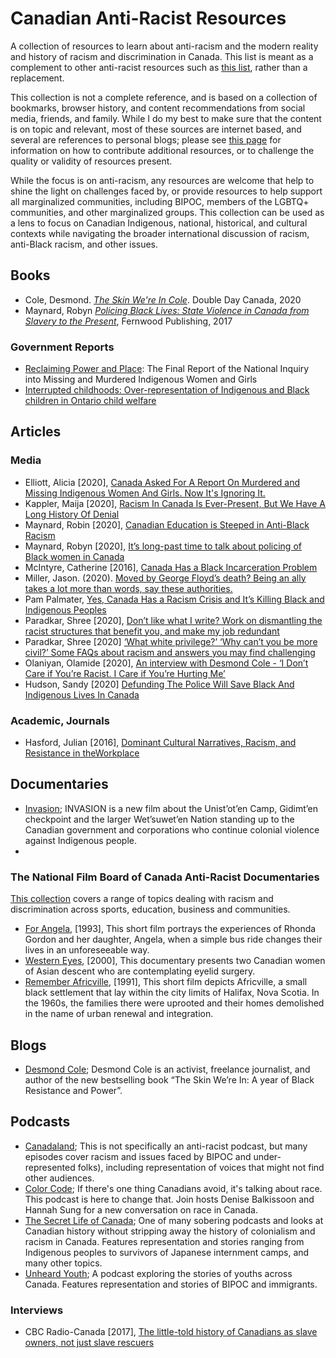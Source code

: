 
# Canadian Anti-Racist Resources

A collection of resources to learn about anti-racism and the modern reality and history of racism and discrimination in Canada.  This list is meant as a complement to other anti-racist resources such as [this list](https://docs.google.com/document/d/1BRlF2_zhNe86SGgHa6-VlBO-QgirITwCTugSfKie5Fs/edit), rather than a replacement.

This collection is not a complete reference, and is based on a collection of bookmarks, browser history, and content recommendations from social media, friends, and family.  While I do my best to make sure that the content is on topic and relevant, most of these sources are internet based, and several are references to personal blogs; please see [this page](contributing.md) for information on how to contribute additional resources, or to challenge the quality or validity of resources present.


While the focus is on anti-racism, any resources are welcome that help to shine the light on challenges faced by, or provide resources to help support all marginalized communities, including BIPOC, members of the LGBTQ+ communities, and other marginalized groups.  This collection can be used as a lens to focus on Canadian Indigenous, national, historical, and cultural contexts while navigating the broader international discussion of racism, anti-Black racism, and other issues.  


## Books

* Cole, Desmond.  [*The Skin We're In Cole*](https://www.penguinrandomhouse.ca/b=ooks/536075/the-skin-were-in-by-desmond-cole/9780385686341).  Double Day Canada, 2020
* Maynard, Robyn [*Policing Black Lives: State Violence in Canada from Slavery to the Present*](https://fernwoodpublishing.ca/book/policing-black-lives), Fernwood Publishing, 2017

### Government Reports
* [Reclaiming Power and Place](https://www.mmiwg-ffada.ca/final-report/): The Final Report of the National Inquiry into Missing and Murdered Indigenous Women and Girls
* [Interrupted childhoods: Over-representation of Indigenous and Black children in Ontario child welfare](http://www.ohrc.on.ca/en/interrupted-childhoods)


## Articles

### Media
* Elliott, Alicia [2020], [Canada Asked For A Report On Murdered and Missing Indigenous Women And Girls. Now It's Ignoring It.](https://www.chatelaine.com/opinion/mmiwg-anniversary/)
* Kappler, Maija [2020], [Racism In Canada Is Ever-Present, But We Have A Long History Of Denial](https://www.huffingtonpost.ca/entry/racism-canada-anti-black_ca_5ecd6c6cc5b670f88ad48d5c)
* Maynard, Robin [2020], [Canadian Education is Steeped in Anti-Black Racism](https://thewalrus.ca/canadian-education-is-steeped-in-anti-black-racism/)
* Maynard, Robyn [2020], [It’s long-past time to talk about policing of Black women in Canada](https://www.thestar.com/opinion/contributors/2020/05/29/its-long-past-time-to-talk-about-policing-of-black-women-in-canada.html)
* McIntyre, Catherine [2016], [Canada Has a Black Incarceration Problem](https://torontoist.com/2016/04/african-canadian-prison-population/)
* Miller, Jason. (2020). [Moved by George Floyd’s death? Being an ally takes a lot more than words, say these authorities.](https://www.thestar.com/news/gta/2020/06/01/moved-by-george-floyds-death-being-an-ally-takes-a-lot-more-than-words-say-these-authorities.html)
* Pam Palmater, [Yes, Canada Has a Racism Crisis and It’s Killing Black and Indigenous Peoples](https://canadiandimension.com/articles/view/yes-canada-has-a-racism-crisis-and-its-killing-black-and-indigenous-peoples)
* Paradkar, Shree [2020], [Don’t like what I write? Work on dismantling the racist structures that benefit you, and make my job redundant](https://www.thestar.com/opinion/star-columnists/2020/05/29/dont-like-what-i-write-work-on-dismantling-the-racist-structures-that-benefit-you-and-make-my-job-redundant.html)
* Paradkar, Shree [2020] [‘What white privilege?’ ‘Why can’t you be more civil?’ Some FAQs about racism and answers you may find challenging](https://www.thestar.com/opinion/star-columnists/2020/06/03/what-white-privilege-why-cant-you-be-more-civil-some-faqs-about-racism-and-answers-you-may-find-challenging.html)
* Olaniyan, Olamide [2020], [An interview with Desmond Cole - ‘I Don’t Care if You’re Racist. I Care if You’re Hurting Me’ ](https://thetyee.ca/Culture/2020/02/14/Desmond-Cole-Skin-Were-In-Book-Black-Canadians/)
* Hudson, Sandy [2020] [Defunding The Police Will Save Black And Indigenous Lives In Canada](  https://www.huffingtonpost.ca/entry/defund-police-canada-black-indigenous-lives_ca_5ed65eb2c5b6ccd7c56bdf7d)

### Academic, Journals
* Hasford, Julian [2016], [Dominant Cultural Narratives, Racism, and Resistance in theWorkplace](https://onlinelibrary.wiley.com/doi/pdf/10.1002/ajcp.12024)


## Documentaries

* [Invasion](https://unistoten.camp/media/invasion/); INVASION is a new film about the Unist’ot’en Camp, Gidimt’en checkpoint and the larger Wet’suwet’en Nation standing up to the Canadian government and corporations who continue colonial violence against Indigenous people.
*
### The National Film Board  of Canada Anti-Racist Documentaries
[This collection](https://www.nfb.ca/playlist/anti-racism-films/) covers a range of topics dealing with racism and discrimination across sports, education, business and communities.
* [For Angela](https://www.nfb.ca/playlists/anti-racism-films/playback/), [1993], This short film portrays the experiences of Rhonda Gordon and her daughter, Angela, when a simple bus ride changes their lives in an unforeseeable way.
* [Western Eyes](https://www.nfb.ca/playlists/anti-racism-films/playback/#9), [2000], This documentary presents two Canadian women of Asian descent who are contemplating eyelid surgery.
* [Remember Africville](https://www.nfb.ca/playlists/anti-racism-films/playback/#10), [1991], This short film depicts Africville, a small black settlement that lay within the city limits of Halifax, Nova Scotia. In the 1960s, the families there were uprooted and their homes demolished in the name of urban renewal and integration.

## Blogs

* [Desmond Cole](https://thatsatruestory.wordpress.com/); Desmond Cole is an activist, freelance journalist, and author of the new bestselling book “The Skin We’re In: A year of Black Resistance and Power”.


## Podcasts
* [Canadaland](https://www.canadalandshow.com/); This is not specifically an anti-racist podcast, but many episodes cover racism and issues faced by BIPOC and under-represented folks), including representation of voices that might not find other audiences.
* [Color Code](https://www.theglobeandmail.com/news/national/colour-code-podcast-race-in-canada/article31494658/); If there's one thing Canadians avoid, it's talking about race. This podcast is here to change that. Join hosts Denise Balkissoon and Hannah Sung for a new conversation on race in Canada.
* [The Secret Life of Canada](https://www.cbc.ca/radio/podcasts/documentaries/the-secret-life-of-canada/); One of many sobering podcasts and looks at Canadian history without stripping away the history of colonialism and racism in Canada.  Features representation and stories ranging from Indigenous peoples to survivors of Japanese internment camps, and many other topics.
* [Unheard Youth](https://cfrac.com/unheard-youth/); A podcast exploring the stories of youths across Canada.  Features representation and stories of BIPOC and immigrants.

### Interviews
* CBC Radio-Canada [2017], [The little-told history of Canadians as slave owners, not just slave rescuers](https://www.cbc.ca/radio/thesundayedition/the-sunday-edition-december-10-2017-1.4439351/the-little-told-history-of-canadians-as-slave-owners-not-just-slave-rescuers-1.4439365)
